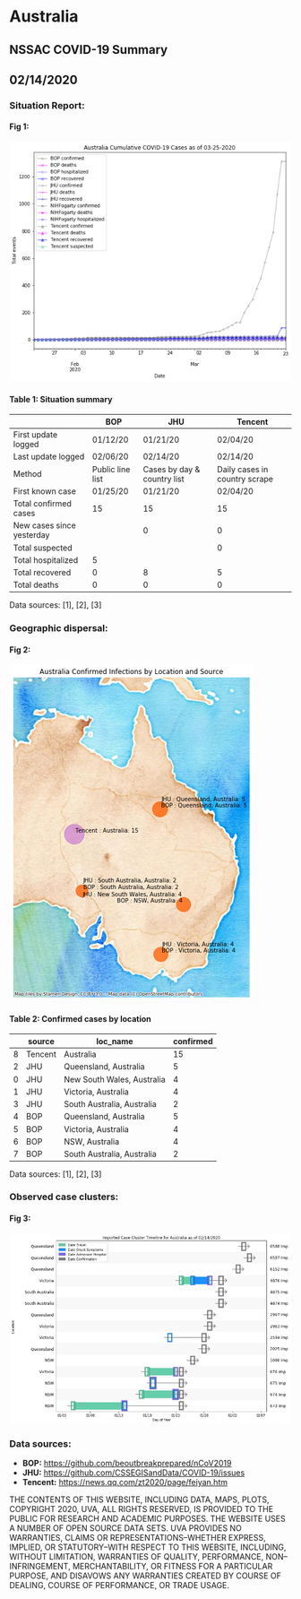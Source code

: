 # Australia
## NSSAC COVID-19 Summary
## 02/14/2020



 ### Situation Report:
#### Fig 1:
![Australia cases](../merged_histories/Australia_merged_histories.png)

#### Table 1: Situation summary
|                           | BOP              | JHU                         | Tencent                       |
|---------------------------|------------------|-----------------------------|-------------------------------|
| First update logged       | 01/12/20         | 01/21/20                    | 02/04/20                      |
| Last update logged        | 02/06/20         | 02/14/20                    | 02/14/20                      |
| Method                    | Public line list | Cases by day & country list | Daily cases in country scrape |
| First known case          | 01/25/20         | 01/21/20                    | 02/04/20                      |
| Total confirmed cases     | 15               | 15                          | 15                            |
| New cases since yesterday |                  | 0                           | 0                             |
| Total suspected           |                  |                             | 0                             |
| Total hospitalized        | 5                |                             |                               |
| Total recovered           | 0                | 8                           | 5                             |
| Total deaths              | 0                | 0                           | 0                             |
Data sources: [1], [2], [3]


### Geographic dispersal:
#### Fig 2:
![Australia mapped](../case_locs/Australia_case_locs.png)

#### Table 2: Confirmed cases by location
|    | source   | loc_name                   |   confirmed |
|----|----------|----------------------------|-------------|
|  8 | Tencent  | Australia                  |          15 |
|  2 | JHU      | Queensland, Australia      |           5 |
|  0 | JHU      | New South Wales, Australia |           4 |
|  1 | JHU      | Victoria, Australia        |           4 |
|  3 | JHU      | South Australia, Australia |           2 |
|  4 | BOP      | Queensland, Australia      |           5 |
|  5 | BOP      | Victoria, Australia        |           4 |
|  6 | BOP      | NSW, Australia             |           4 |
|  7 | BOP      | South Australia, Australia |           2 |

Data sources: [1], [2], [3]


### Observed case clusters:
#### Fig 3:
![Australia cases](../cluster_analysis/Australia_imported_cases.png)


### Data sources:
* **BOP:** https://github.com/beoutbreakprepared/nCoV2019
* **JHU:** https://github.com/CSSEGISandData/COVID-19/issues
* **Tencent:** https://news.qq.com/zt2020/page/feiyan.htm
    
    
    
    
    
THE CONTENTS OF THIS WEBSITE, INCLUDING DATA, MAPS, PLOTS, COPYRIGHT 2020, UVA, ALL RIGHTS RESERVED, IS PROVIDED TO THE PUBLIC FOR RESEARCH AND ACADEMIC PURPOSES. THE WEBSITE USES A NUMBER OF OPEN SOURCE DATA SETS. UVA PROVIDES NO WARRANTIES, CLAIMS OR REPRESENTATIONS–WHETHER EXPRESS, IMPLIED, OR STATUTORY–WITH RESPECT TO THIS WEBSITE, INCLUDING, WITHOUT LIMITATION, WARRANTIES OF QUALITY, PERFORMANCE, NON–INFRINGEMENT, MERCHANTABILITY, OR FITNESS FOR A PARTICULAR PURPOSE, AND DISAVOWS ANY WARRANTIES CREATED BY COURSE OF DEALING, COURSE OF PERFORMANCE, OR TRADE USAGE.